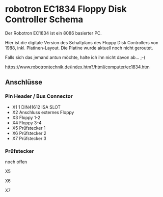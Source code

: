 # robotron EC1834 Floppy Disk Controller Schema

Der Robotron EC1834 ist ein 8086 basierter PC.

Hier ist die digitale Version des Schaltplans des Floppy Disk Controllers von 1988, inkl. Platinen-Layout.
Die Platine wurde aktuell noch nicht geroutet.

Falls sich das jemand antun möchte, halte ich ihn nicht davon ab... ;-)

https://www.robotrontechnik.de/index.htm?/html/computer/ec1834.htm


## Anschlüsse

### Pin Header / Bus Connector

* X1 1 DIN41612 ISA SLOT
* X2 Anschluss externes Floppy
* X3 Floppy 1-2
* X4 Floppy 3-4
* X5 Prüfstecker 1
* X6 Prüfstecker 2
* X7 Prüfstecker 3


### Prüfstecker 

noch offen

X5

X6

X7


